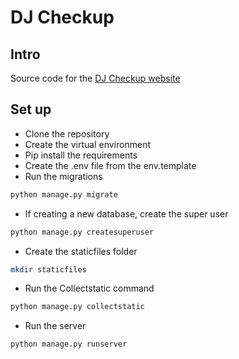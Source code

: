 # DJ Checkup

## Intro

Source code for the [DJ Checkup website](https://djcheckup.com)

## Set up

- Clone the repository
- Create the virtual environment
- Pip install the requirements
- Create the .env file from the env.template
- Run the migrations

```bash
python manage.py migrate
```

- If creating a new database, create the super user

```bash
python manage.py createsuperuser
```

- Create the staticfiles folder

```bash
mkdir staticfiles
```

- Run the Collectstatic command

```bash
python manage.py collectstatic
```

- Run the server

```bash
python manage.py runserver
```
